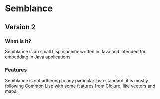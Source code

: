 # Semblance #
## Version 2 ##

### What is it? ###

Semblance is an small Lisp machine written in Java and intended for embedding in Java applications.

### Features ### 

Semblance is not adhering to any particular Lisp standard, it is mostly following Common Lisp with some features from Clojure, like vectors and maps.